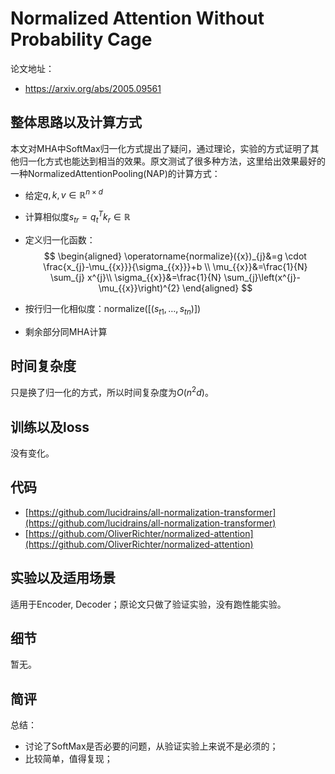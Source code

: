 # Normalized Attention Without Probability Cage

论文地址：

- https://arxiv.org/abs/2005.09561



## 整体思路以及计算方式

本文对$\mathrm{MHA}$中$\mathrm{SoftMax}$归一化方式提出了疑问，通过理论，实验的方式证明了其他归一化方式也能达到相当的效果。原文测试了很多种方法，这里给出效果最好的一种$\mathrm{Normalized Attention Pooling (NAP)}$的计算方式：

- 给定$q, k, v\in \mathbb R^{n\times d}$

- 计算相似度$s_{tr}= q_t^Tk_r \in \mathbb R$

- 定义归一化函数：
  $$
  \begin{aligned}
  \operatorname{normalize}({x})_{j}&=g \cdot \frac{x_{j}-\mu_{{x}}}{\sigma_{{x}}}+b \\
  \mu_{{x}}&=\frac{1}{N} \sum_{j} x^{j}\\
  \sigma_{{x}}&=\frac{1}{N} \sum_{j}\left(x^{j}-\mu_{{x}}\right)^{2}
  \end{aligned}
  $$

- 按行归一化相似度：$\mathrm{normalize}([(s_{t1},\ldots,s_{tn})])$

- 剩余部分同$\mathrm{MHA}$计算



## 时间复杂度

只是换了归一化的方式，所以时间复杂度为$O(n^2 d)$。



## 训练以及loss

没有变化。



## 代码

- [https://github.com/lucidrains/all-normalization-transformer](https://github.com/lucidrains/all-normalization-transformer)
- [https://github.com/OliverRichter/normalized-attention](https://github.com/OliverRichter/normalized-attention)



## 实验以及适用场景

适用于Encoder, Decoder；原论文只做了验证实验，没有跑性能实验。



## 细节

暂无。



## 简评

总结：

- 讨论了$\mathrm{SoftMax}$是否必要的问题，从验证实验上来说不是必须的；
- 比较简单，值得复现；